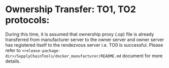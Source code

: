 # Ownership Transfer: TO1, TO2 protocols:
During this time, it is assumed that ownership proxy (.op) file is already transferred from
manufacturer server to the owner server and owner server has registered itself to the rendezvous
server i.e. TO0 is successful. Please refer to `<release-package-dir>/SupplyChainTools/docker_manufacturer/README.md` document for
more details.

